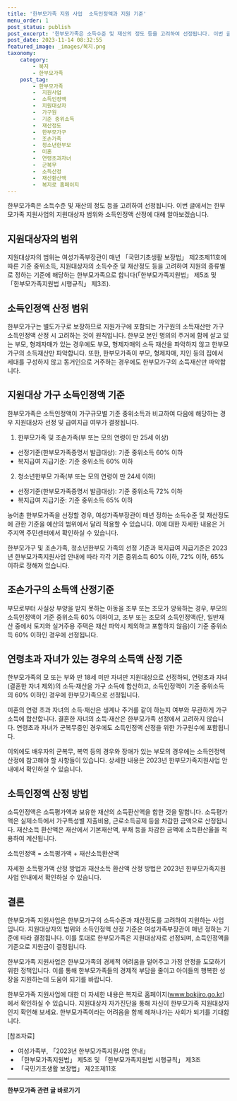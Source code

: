 ```yaml
---
title: '한부모가족 지원 사업  소득인정액과 지원 기준'
menu_order: 1
post_status: publish
post_excerpt: '한부모가족은 소득수준 및 재산의 정도 등을 고려하여 선정됩니다. 이번 글에서는 한부모가족 지원사업의 지원대상자 범위와 소득인정액 산정에 대해 알아보겠습니다.'
post_date: 2023-11-14 08:32:55
featured_image: _images/복지.png
taxonomy:
    category:
        - 복지
        - 한부모가족
    post_tag:
        - 한부모가족
        -  지원사업
        -  소득인정액
        -  지원대상자
        -  가구원
        -  기준 중위소득
        -  재산정도
        -  한부모가구
        -  조손가족
        -  청소년한부모
        -  미혼
        -  연령초과자녀
        -  군복무
        -  소득산정
        -  재산환산액
        -  복지로 홈페이지
---
```



한부모가족은 소득수준 및 재산의 정도 등을 고려하여 선정됩니다. 이번 글에서는 한부모가족 지원사업의 지원대상자 범위와 소득인정액 산정에 대해 알아보겠습니다.

## 지원대상자의 범위

지원대상자의 범위는 여성가족부장관이 매년 「국민기초생활 보장법」 제2조제11호에 따른 기준 중위소득, 지원대상자의 소득수준 및 재산정도 등을 고려하여 지원의 종류별로 정하는 기준에 해당하는 한부모가족으로 합니다(「한부모가족지원법」 제5조 및 「한부모가족지원법 시행규칙」 제3조).

## 소득인정액 산정 범위

한부모가구는 별도가구로 보장하므로 지원가구에 포함되는 가구원의 소득재산만 가구 소득인정액 산정 시 고려하는 것이 원칙입니다. 한부모 본인 명의의 주거에 함께 살고 있는 부모, 형제자매가 있는 경우에도 부모, 형제자매의 소득 재산을 파악하지 않고 한부모가구의 소득재산만 파악합니다. 또한, 한부모가족이 부모, 형제자매, 지인 등의 집에서 세대를 구성하지 않고 동거인으로 거주하는 경우에도 한부모가구의 소득재산만 파악합니다.

## 지원대상 가구 소득인정액 기준

한부모가족은 소득인정액이 가구규모별 기준 중위소득과 비교하여 다음에 해당하는 경우 지원대상자 선정 및 급여지급 여부가 결정됩니다.

1. 한부모가족 및 조손가족(부 또는 모의 연령이 만 25세 이상)
- 선정기준(한부모가족증명서 발급대상): 기준 중위소득 60% 이하
- 복지급여 지급기준: 기준 중위소득 60% 이하

2. 청소년한부모 가족(부 또는 모의 연령이 만 24세 이하)
- 선정기준(한부모가족증명서 발급대상): 기준 중위소득 72% 이하
- 복지급여 지급기준: 기준 중위소득 65% 이하

농어촌 한부모가족을 선정할 경우, 여성가족부장관이 매년 정하는 소득수준 및 재산정도에 관한 기준을 예산의 범위에서 달리 적용할 수 있습니다. 이에 대한 자세한 내용은 거주지역 주민센터에서 확인하실 수 있습니다.

한부모가구 및 조손가족, 청소년한부모 가족의 선정 기준과 복지급여 지급기준은 2023년 한부모가족지원사업 안내에 따라 각각 기준 중위소득 60% 이하, 72% 이하, 65% 이하로 정해져 있습니다.

## 조손가구의 소득액 산정기준

부모로부터 사실상 부양을 받지 못하는 아동을 조부 또는 조모가 양육하는 경우, 부모의 소득인정액이 기준 중위소득 60% 이하이고, 조부 또는 조모의 소득인정액(단, 일반재산 중에서 토지와 실거주용 주택은 재산 파악시 제외하고 포함하지 않음)이 기준 중위소득 60% 이하인 경우에 선정됩니다.

## 연령초과 자녀가 있는 경우의 소득액 산정 기준

한부모가족의 모 또는 부와 만 18세 미만 자녀만 지원대상으로 선정하되, 연령초과 자녀(결혼한 자녀 제외)의 소득·재산을 가구 소득에 합산하고, 소득인정액이 기준 중위소득의 60% 이하인 경우에 한부모가족으로 선정됩니다.

미혼의 연령 초과 자녀의 소득·재산은 생계나 주거를 같이 하는지 여부와 무관하게 가구소득에 합산합니다. 결혼한 자녀의 소득·재산은 한부모가족 선정에서 고려하지 않습니다. 연령초과 자녀가 군복무중인 경우에도 소득인정액 산정을 위한 가구원수에 포함됩니다. 

이외에도 배우자의 군복무, 복역 등의 경우와 장애가 있는 부모의 경우에는 소득인정액 산정에 참고해야 할 사항들이 있습니다. 상세한 내용은 2023년 한부모가족지원사업 안내에서 확인하실 수 있습니다.

## 소득인정액 산정 방법

소득인정액은 소득평가액과 보유한 재산의 소득환산액을 합한 것을 말합니다. 소득평가액은 실제소득에서 가구특성별 지출비용, 근로소득공제 등을 차감한 금액으로 산정됩니다. 재산소득 환산액은 재산에서 기본재산액, 부채 등을 차감한 금액에 소득환산율을 적용하여 계산됩니다.

소득인정액 = 소득평가액 + 재산소득환산액

자세한 소득평가액 산정 방법과 재산소득 환산액 산정 방법은 2023년 한부모가족지원사업 안내에서 확인하실 수 있습니다.

## 결론

한부모가족 지원사업은 한부모가구의 소득수준과 재산정도를 고려하여 지원하는 사업입니다. 지원대상자의 범위와 소득인정액 산정 기준은 여성가족부장관이 매년 정하는 기준에 따라 결정됩니다. 이를 토대로 한부모가족은 지원대상자로 선정되며, 소득인정액을 기준으로 지원금이 결정됩니다.

한부모가족 지원사업은 한부모가족의 경제적 어려움을 덜어주고 가정 안정을 도모하기 위한 정책입니다. 이를 통해 한부모가족들의 경제적 부담을 줄이고 아이들의 행복한 성장을 지원하는데 도움이 되기를 바랍니다.

한부모가족 지원사업에 대한 더 자세한 내용은 복지로 홈페이지(www.bokjiro.go.kr)에서 확인하실 수 있습니다. 지원대상자 자가진단을 통해 자신이 한부모가족 지원대상자인지 확인해 보세요. 한부모가족이라는 어려움을 함께 헤쳐나가는 사회가 되기를 기대합니다.

[참조자료]
- 여성가족부, 「2023년 한부모가족지원사업 안내」
- 「한부모가족지원법」 제5조 및 「한부모가족지원법 시행규칙」 제3조
- 「국민기초생활 보장법」 제2조제11호
<!-- wp:separator -->
<hr class="wp-block-separator has-alpha-channel-opacity"/>
<!-- /wp:separator -->

<!-- wp:group {"backgroundColor":"base","layout":{"type":"constrained"}} -->
<div class="wp-block-group has-base-background-color has-background"><!-- wp:paragraph {"align":"center","fontSize":"medium"} -->
<p class="has-text-align-center has-large-font-size"><strong>한부모가족 관련 글 바로가기</strong></p>
<!-- /wp:paragraph -->


<!-- wp:latest-posts
{"categories":[{"id":23338,"count":19,"description":"","link":"https://uknowlaw.com/category/%ed%95%9c%eb%b6%80%eb%aa%a8%ea%b0%80%ec%a1%b1/","name":"한부모가족","slug":"한부모가족","taxonomy":"category","parent":0,"meta":[],"_links":{"self":[{"href":"https://uknowlaw.com/wp-json/wp/v2/categories/23338"}],"collection":[{"href":"https://uknowlaw.com/wp-json/wp/v2/categories"}],"about":[{"href":"https://uknowlaw.com/wp-json/wp/v2/taxonomies/category"}],"wp:post_type":[{"href":"https://uknowlaw.com/wp-json/wp/v2/posts?categories=23338"}],"curies":[{"name":"wp","href":"https://api.w.org/{rel}","templated":true}]}}],"postsToShow":100,"excerptLength":28,"postLayout":"grid","columns":2,"featuredImageAlign":"left","featuredImageSizeSlug":"large","fontSize":"small"} /--></div>
<!-- /wp:group -->